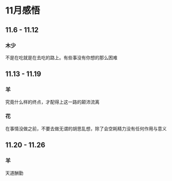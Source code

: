 # 11月感悟
## 11.6 - 11.12

### 木少
不是在吃就是在去吃的路上。有些事没有你想的那么困难

## 11.13 - 11.19
### 羊
究竟什么样的终点，才配得上这一路的颠沛流离

### 花
在事情没做之前，不要去做无谓的胡思乱想，除了会空耗精力没有任何作用与意义

## 11.20 - 11.26
### 羊
天道酬勤
